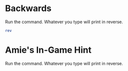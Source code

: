 # Backwards

Run the command. Whatever you type will print in reverse.

```bash runnable
rev
```

# Amie's In-Game Hint

Run the command. Whatever you type will print in reverse.
